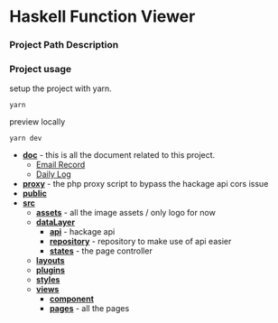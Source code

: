 # Haskell Function Viewer

### Project Path Description



### Project usage
setup the project with yarn.
```
yarn

```
preview locally
```
yarn dev

```





<!-- tree generated by markdown-notes-tree starts here -->

- [**doc**](doc) - this is all the document related to this project.
    - [Email Record](doc/emails.md)
    - [Daily Log](doc/Daily-Log.md)
- [**proxy**](proxy) - the php proxy script to bypass the hackage api cors issue
- [**public**](public)
- [**src**](src)
    - [**assets**](src/assets) - all the image assets / only logo for now 
    - [**dataLayer**](src/dataLayer) 
        - [**api**](src/dataLayer/api) - hackage api
        - [**repository**](src/dataLayer/repository) - repository to make use of api easier
        - [**states**](src/dataLayer/states) - the page controller
    - [**layouts**](src/layouts)
    - [**plugins**](src/plugins)
    - [**styles**](src/styles)
    - [**views**](src/views)
        - [**component**](src/views/component)
        - [**pages**](src/views/pages) - all the pages


<!-- tree generated by markdown-notes-tree ends here -->
